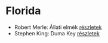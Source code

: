 # Florida

- Robert Merle: Állati elmék [részletek](_details/Robert%20Merle.md#id_326)
- Stephen King: Duma Key [részletek](_details/Stephen%20King.md#id_554)